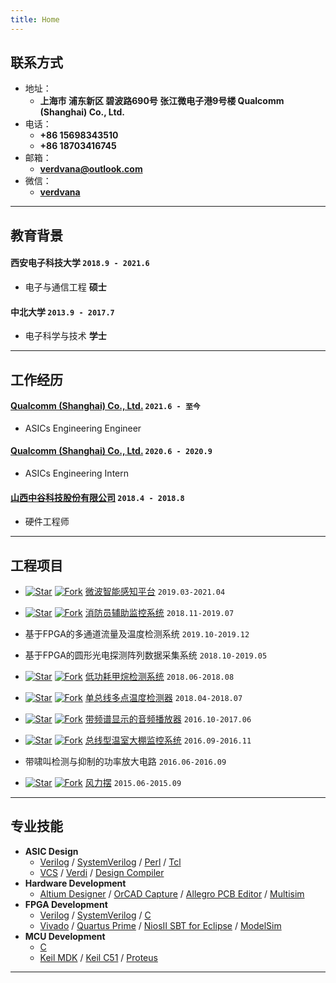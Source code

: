 ```yaml
---
title: Home
---
```


## 联系方式

- 地址：
  - **上海市 浦东新区 碧波路690号 张江微电子港9号楼 Qualcomm (Shanghai) Co., Ltd.**
- 电话：
  - **+86 15698343510**
  - **+86 18703416745** 
- 邮箱：
  - **[verdvana@outlook.com](verdvana@outlook.com)**
- 微信：
  - **[verdvana](./static/img/wechat.jpg)**


----

## 教育背景

#### __西安电子科技大学__ `2018.9 - 2021.6`

- 电子与通信工程 __硕士__

#### __中北大学__ `2013.9 - 2017.7`

- 电子科学与技术 __学士__

----

## 工作经历

#### __[Qualcomm (Shanghai) Co., Ltd.](https://www.qualcomm.cn/)__ `2021.6 - 至今`
- ASICs Engineering Engineer

#### __[Qualcomm (Shanghai) Co., Ltd.](https://www.qualcomm.cn/)__ `2020.6 - 2020.9`
- ASICs Engineering Intern

#### __[山西中谷科技股份有限公司](http://www.zgkj00.cn/)__ `2018.4 - 2018.8`
- 硬件工程师


----

## 工程项目


- [![Star](https://img.shields.io/github/stars/Verdvana/Microwave_Intelligent_Perception_Platform.svg)](https://github.com/Verdvana/Microwave_Intelligent_Perception_Platform) [![Fork](https://img.shields.io/github/forks/Verdvana/Microwave_Intelligent_Perception_Platform.svg)](https://github.com/Verdvana/Microwave_Intelligent_Perception_Platform) [微波智能感知平台](https://github.com/Verdvana/Microwave_Intelligent_Perception_Platform) `2019.03-2021.04`

- [![Star](https://img.shields.io/github/stars/Verdvana/FAMS.svg)](https://github.com/Verdvana/FAMS) [![Fork](https://img.shields.io/github/forks/Verdvana/FAMS.svg)](https://github.com/Verdvana/FAMS) [消防员辅助监控系统](https://github.com/Verdvana/FAMS) `2018.11-2019.07`


- 基于FPGA的多通道流量及温度检测系统 `2019.10-2019.12`
- 基于FPGA的圆形光电探测阵列数据采集系统 `2018.10-2019.05`


- [![Star](https://img.shields.io/github/stars/Verdvana/Low_Power_Methane_Detector.svg)](https://github.com/Verdvana/Low_Power_Methane_Detectory) [![Fork](https://img.shields.io/github/forks/Verdvana/Low_Power_Methane_Detector.svg)](https://github.com/Verdvana/Low_Power_Methane_Detector) [低功耗甲烷检测系统](https://github.com/Verdvana/Low_Power_Methane_Detector) `2018.06-2018.08`
- [![Star](https://img.shields.io/github/stars/Verdvana/ZG1001-A_V4-1_LowPower.svg)](https://github.com/Verdvana/ZG1001-A_V4-1_LowPower) [![Fork](https://img.shields.io/github/forks/Verdvana/ZG1001-A_V4-1_LowPower.svg)](https://github.com/Verdvana/ZG1001-A_V4-1_LowPower) [单总线多点温度检测器](https://github.com/Verdvana/ZG1001-A_V4-1_LowPower) `2018.04-2018.07`


- [![Star](https://img.shields.io/github/stars/Verdvana/Audio_Power_Amplifier_With_Spectrum_Display.svg)](https://github.com/Verdvana/Audio_Power_Amplifier_With_Spectrum_Display) [![Fork](https://img.shields.io/github/forks/Verdvana/Audio_Power_Amplifier_With_Spectrum_Display.svg)](https://github.com/Verdvana/Audio_Power_Amplifier_With_Spectrum_Display) [带频谱显示的音频播放器](https://github.com/Verdvana/Audio_Power_Amplifier_With_Spectrum_Display) `2016.10-2017.06`

- [![Star](https://img.shields.io/github/stars/Verdvana/Bus_Type_Greenhouse_Monitoring_System.svg)](https://github.com/Verdvana/Bus_Type_Greenhouse_Monitoring_System) [![Fork](https://img.shields.io/github/forks/Verdvana/Bus_Type_Greenhouse_Monitoring_System.svg)](https://github.com/Verdvana/Bus_Type_Greenhouse_Monitoring_System) [总线型温室大棚监控系统](https://github.com/Verdvana/Bus_Type_Greenhouse_Monitoring_System) `2016.09-2016.11`

- 带啸叫检测与抑制的功率放大电路 `2016.06-2016.09`

- [![Star](https://img.shields.io/github/stars/Verdvana/Wind_Pendulum.svg)](https://github.com/Verdvana/Wind_Pendulum) [![Fork](https://img.shields.io/github/forks/Verdvana/Wind_Pendulum.svg)](https://github.com/Verdvana/Wind_Pendulum) [风力摆](https://github.com/Verdvana/Wind_Pendulum) `2015.06-2015.09`

<!-- 
- 2014年山西省大学生电子设计竞赛  `二等奖`
  - [![Star](https://img.shields.io/github/stars/Verdvana/Electric_Fire_Truck.svg)](https://github.com/Verdvana/Electric_Fire_Truck) [![Fork](https://img.shields.io/github/forks/Verdvana/Electric_Fire_Truck.svg)](https://github.com/Verdvana/Electric_Fire_Truck) [电动消防车](https://github.com/Verdvana/Electric_Fire_Truck)
-->

----

## 专业技能

* **ASIC Design**
  * [Verilog](https://web.archive.org/web/20120716210757/http://www.verilog.com/IEEEVerilog.html) / [SystemVerilog](https://standards.ieee.org/standard/1800-2009.html) / [Perl](https://www.perl.org/) / [Tcl](https://www.tcl.tk/)
  * [VCS](https://www.synopsys.com/zh-cn/verification/simulation/vcs.html) / [Verdi](https://www.synopsys.com/zh-cn/verification/debug/verdi.html) / [Design Compiler](https://www.synopsys.com/implementation-and-signoff/rtl-synthesis-test/design-compiler-graphical.html)
* **Hardware Development**
  * [Altium Designer](https://www.altium.com/altium-designer) / [OrCAD Capture](https://www.orcad.com/products/orcad-capture/overview) / [Allegro PCB Editor](https://www.cadence.com/en_US/home/tools/pcb-design-and-analysis/pcb-layout/allegro-pcb-designer.html) / [Multisim](https://www.ni.com/zh-tw/shop/electronic-test-instrumentation/application-software-for-electronic-test-and-instrumentation-category/what-is-multisim.html)
* **FPGA Development**
  * [Verilog](https://web.archive.org/web/20120716210757/http://www.verilog.com/IEEEVerilog.html) / [SystemVerilog](https://standards.ieee.org/standard/1800-2009.html) / [C](https://www.intel.cn/content/dam/altera-www/global/zh_CN/pdfs/literature/hb/nios2/edh_ed51004.pdf)
  * [Vivado](https://www.xilinx.com/products/design-tools/vivado.html) / [Quartus Prime](https://www.intel.com.tw/content/www/tw/zh/software/programmable/quartus-prime/overview.html) / [NiosⅡ SBT for Eclipse](https://www.intel.com/content/www/us/en/products/details/fpga/nios-processor/ii/article.html) / [ModelSim](https://www.intel.com.tw/content/www/tw/zh/software/programmable/quartus-prime/model-sim.html)
* **MCU Development**
  * [C](https://www.keil.com/arm/gnu.asp)
  * [Keil MDK](https://www2.keil.com/mdk5/) / [Keil C51](https://www.keil.com/c51/) / [Proteus](https://www.labcenter.com/vsmstudio/)



----
